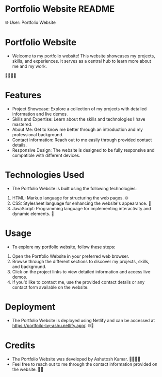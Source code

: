 # Portfolio Website README
🌐 User: Portfolio Website

# Portfolio Website
- Welcome to my portfolio website! This website showcases my projects, skills, and experiences. It serves as a central hub to learn more about me and my work.

👨‍💻💼🌟

# Features
- Project Showcase: Explore a collection of my projects with detailed information and live demos.
- Skills and Expertise: Learn about the skills and technologies I have mastered.
- About Me: Get to know me better through an introduction and my professional background.
- Contact Information: Reach out to me easily through provided contact details.
- Responsive Design: The website is designed to be fully responsive and compatible with different devices.
# Technologies Used
- The Portfolio Website is built using the following technologies:

1. HTML: Markup language for structuring the web pages. 🌐
2. CSS: Stylesheet language for enhancing the website's appearance. 🎨
3. JavaScript: Programming language for implementing interactivity and dynamic elements. 🧪
# Usage
- To explore my portfolio website, follow these steps:

1. Open the Portfolio Website in your preferred web browser.
2. Browse through the different sections to discover my projects, skills, and background.
3. Click on the project links to view detailed information and access live demos.
4. If you'd like to contact me, use the provided contact details or any contact form available on the website.
# Deployment
- The Portfolio Website is deployed using Netlify and can be accessed at https://portfoilo-by-ashu.netlify.app/. 🌐🚀
# Credits
- The Portfolio Website was developed by Ashutosh Kumar. 🙋‍♂️👨‍💻
- Feel free to reach out to me through the contact information provided on the website. 📧📞
